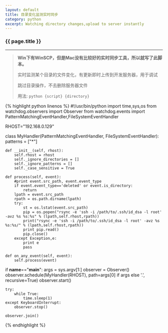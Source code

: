 ```yaml
---
layout: default
title: 目录变化监测实时同步
category: python
excerpt: Watching directory changes,upload to server instantly
---
```


### {{ page.title }}
***

> **Win下有WinSCP，但是Mac没有比较好的实时同步工具，所以就写了此脚本。**
>
> 实时监测某个目录的文件变化，有更新即时上传到开发服务器，用于调试
>
> 跳过目录操作，不去删除服务器文件
>
> 用法: `python {script} {directory}`

{% highlight python linenos %}
#!/usr/bin/python
import time,sys,os
from watchdog.observers import Observer
from watchdog.events import PatternMatchingEventHandler,FileSystemEventHandler

RHOST="192.168.0.129"

class MyHandler(PatternMatchingEventHandler, FileSystemEventHandler):
    patterns = ["*"]

    def __init__(self, rhost):
        self.rhost = rhost
        self._ignore_directories = []
        self._ignore_patterns = []
        self._case_sensitive = True

    def process(self, event):
        #print event.src_path, event.event_type
        if event.event_type=='deleted' or event.is_directory:
            return
        lpath = event.src_path
        rpath = os.path.dirname(lpath)
        try:
            st = os.lstat(event.src_path)
            pip = os.popen("rsync -e 'ssh -i /path/to/.ssh/id_dsa -l root' -avz %s %s:%s" % (lpath,self.rhost,rpath))
            print("rsync -e 'ssh -i /path/to/.ssh/id_dsa -l root' -avz %s %s:%s/" % (lpath,self.rhost,rpath))
            print pip.read()
            pip.close()
        except Exception,e:
            print e
            pass

    def on_any_event(self, event):
        self.process(event)

if __name__=="__main__":
    args = sys.argv[1:]
    observer = Observer()
    observer.schedule(MyHandler(RHOST), path=args[0] if args else '.', recursive=True)
    observer.start()

    try:
        while True:
            time.sleep(1)
    except KeyboardInterrupt:
        observer.stop()

    observer.join()
{% endhighlight %}
